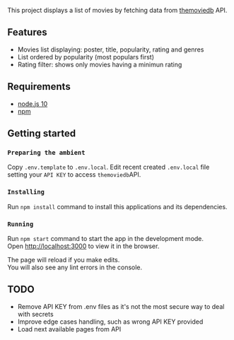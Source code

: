 This project displays a list of movies by fetching data from [themoviedb](https://www.themoviedb.org/) API.

## Features

- Movies list displaying: poster, title, popularity, rating and genres
- List ordered by popularity (most populars first)
- Rating filter: shows only movies having a minimun rating

## Requirements

- [node.js 10](https://nodejs.org/en/)
- [npm](https://www.npmjs.com/get-npm)

## Getting started

### `Preparing the ambient`

Copy `.env.template` to `.env.local`. Edit recent created `.env.local` file setting your `API KEY` to access `themoviedb`API.

### `Installing`

Run `npm install` command to install this applications and its dependencies.

### `Running`

Run `npm start` command to start the app in the development mode.<br>
Open [http://localhost:3000](http://localhost:3000) to view it in the browser.

The page will reload if you make edits.<br>
You will also see any lint errors in the console.

## TODO

- Remove API KEY from .env files as it's not the most secure way to deal with secrets
- Improve edge cases handling, such as wrong API KEY provided
- Load next available pages from API

